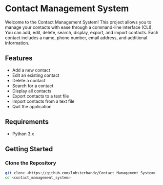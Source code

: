 # Contact Management System

Welcome to the Contact Management System! This project allows you to manage your contacts with ease through a command-line interface (CLI). You can add, edit, delete, search, display, export, and import contacts. Each contact includes a name, phone number, email address, and additional information.

## Features

- Add a new contact
- Edit an existing contact
- Delete a contact
- Search for a contact
- Display all contacts
- Export contacts to a text file
- Import contacts from a text file
- Quit the application

## Requirements

- Python 3.x

## Getting Started

### Clone the Repository

```sh
git clone <https://github.com/lobsterhandz/Contact_Management_System>
cd <contact_management_system>
